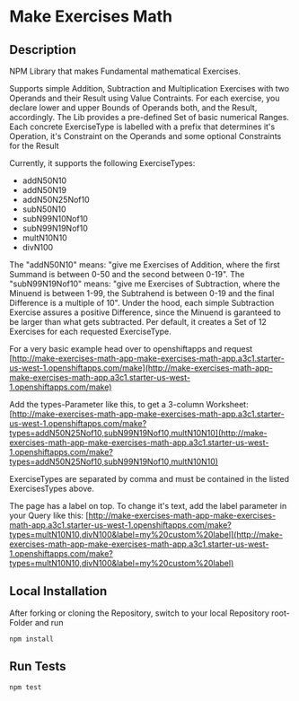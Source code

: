# Make Exercises Math
## Description
NPM Library that makes Fundamental mathematical Exercises.

Supports simple Addition, Subtraction and Multiplication Exercises with two Operands and their Result using Value Contraints. 
For each exercise, you declare lower and upper Bounds of Operands both, and the Result, accordingly. 
The Lib provides a pre-defined Set of basic numerical Ranges. Each concrete ExerciseType is labelled with a prefix that determines it's Operation, it's Constraint on the Operands and some optional Constraints for the Result

Currently, it supports the following ExerciseTypes:
* addN50N10
* addN50N19
* addN50N25Nof10
* subN50N10
* subN99N10Nof10
* subN99N19Nof10
* multN10N10
* divN100

The "addN50N10" means: "give me Exercises of Addition, where the first Summand is between 0-50 and the second between 0-19".
The "subN99N19Nof10" means: "give me Exercises of Subtraction, where the Minuend is between 1-99, the Subtrahend is between 0-19 and the final Difference is a multiple of 10". Under the hood, each simple Subtraction Exercise assures a positive Difference, since the Minuend is garanteed to be larger than what gets subtracted. Per default, it creates a Set of 12 Exercises for each requested ExerciseType.

For a very basic example head over to openshiftapps and request [http://make-exercises-math-app-make-exercises-math-app.a3c1.starter-us-west-1.openshiftapps.com/make](http://make-exercises-math-app-make-exercises-math-app.a3c1.starter-us-west-1.openshiftapps.com/make)  


Add the types-Parameter like this, to get a 3-column Worksheet:  
[http://make-exercises-math-app-make-exercises-math-app.a3c1.starter-us-west-1.openshiftapps.com/make?types=addN50N25Nof10,subN99N19Nof10,multN10N10](http://make-exercises-math-app-make-exercises-math-app.a3c1.starter-us-west-1.openshiftapps.com/make?types=addN50N25Nof10,subN99N19Nof10,multN10N10)

ExerciseTypes are separated by comma and must be contained in the listed ExercisesTypes above. 

The page has a label on top. To change it's text, add the label parameter in your Query like this:
[http://make-exercises-math-app-make-exercises-math-app.a3c1.starter-us-west-1.openshiftapps.com/make?types=multN10N10,divN100&label=my%20custom%20label](http://make-exercises-math-app-make-exercises-math-app.a3c1.starter-us-west-1.openshiftapps.com/make?types=multN10N10,divN100&label=my%20custom%20label)

## Local Installation
After forking or cloning the Repository, switch to your local Repository root-Folder and run
```
npm install
```

## Run Tests
```
npm test
```
